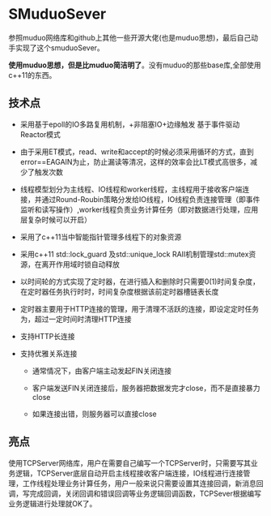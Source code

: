 # SMuduoSever

参照muduo网络库和github上其他一些开源大佬(也是muduo思想)，最后自己动手实现了这个smuduoSever。

**使用muduo思想，但是比muduo简洁明了**。没有muduo的那些base库,全部使用c++11的东西。



## 技术点

- 采用基于epoll的IO多路复用机制，+非阻塞IO+边缘触发  基于事件驱动Reactor模式

- 由于采用ET模式，read、write和accept的时候必须采用循环的方式，直到error==EAGAIN为止，防止漏读等清况，这样的效率会比LT模式高很多，减少了触发次数

- 线程模型划分为主线程、IO线程和worker线程，主线程用于接收客户端连接，并通过Round-Roubin策略分发给IO线程，IO线程负责连接管理（即事件监听和读写操作）,worker线程负责业务计算任务（即对数据进行处理，应用层复杂时候可以开启）

- 采用了c++11当中智能指针管理多线程下的对象资源

- 采用c++11 std::lock_guard 及std::unique_lock RAII机制管理std::mutex资源，在离开作用域时锁自动释放

- 以时间轮的方式实现了定时器，在进行插入和删除时只需要0(1)时间复杂度，在定时器任务执行时时，时间复杂度根据该前定时器槽链表长度

- 定时器主要用于HTTP连接的管理，用于清理不活跃的连接，即设定定时任务为，超过一定时间时清理HTTP连接

- 支持HTTP长连接

- 支持优雅关系连接

  - 通常情况下，由客户端主动发起FIN关闭连接

  - 客户端发送FIN关闭连接后，服务器把数据发完才close，而不是直接暴力close

  - 如果连接出错，则服务器可以直接close

    

## 亮点

使用TCPServer网络库，用户在需要自己编写一个TCPServer时，只需要写其业务逻辑，TCPServer底层自动开启主线程接收客户端连接，IO线程进行连接管理，工作线程处理业务计算任务，用户一般来说只需要设置其连接回调，新消息回调，写完成回调，关闭回调和错误回调等业务逻辑回调函数，TCPSever根据编写业务逻辑进行处理就OK了。